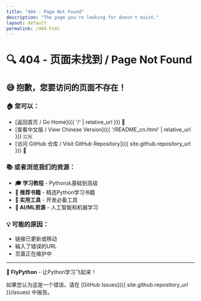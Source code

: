 ```yaml
---
title: "404 - Page Not Found"
description: "The page you're looking for doesn't exist."
layout: default
permalink: /404.html
---
```


# 🔍 404 - 页面未找到 / Page Not Found

## 😅 抱歉，您要访问的页面不存在！

### 🏠 您可以：

* [返回首页 / Go Home]({{ '/' | relative_url }}) 🐍
* [查看中文版 / View Chinese Version]({{ '/README_cn.html' | relative_url }}) 🇨🇳
* [访问 GitHub 仓库 / Visit GitHub Repository]({{ site.github.repository_url }}) 📁

### 📚 或者浏览我们的资源：

* **🎓 学习教程** - Python从基础到高级
* **📖 推荐书籍** - 精选Python学习书籍
* **🔧 实用工具** - 开发必备工具
* **🤖 AI/ML资源** - 人工智能和机器学习

### 💡 可能的原因：

* 链接已更新或移动
* 输入了错误的URL
* 页面正在维护中

---

**🚀 FlyPython** - 让Python学习飞起来！

如果您认为这是一个错误，请在 [GitHub Issues]({{ site.github.repository_url }}/issues) 中报告。 